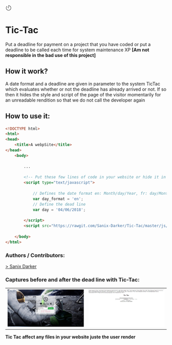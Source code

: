<img src="img/icone.jpg" style="width:20px" >

# Tic-Tac
Put a deadline for payment on a project that you have coded or put a deadline to be called each time for system maintenance XP **[Am not responsible in the bad use of this project]**

## How it work?
A date format and a deadline are given in parameter to the system TicTac which evaluates whether or not the deadline has already arrived or not. If so then it hides the style and script of the page of the visitor momentarily for an unreadable rendition so that we do not call the developer again

## How to use it:
```html
<!DOCTYPE html>
<html>
<head>
	<title>A webpSite</title>
</head>
	<body>

		...

		<!-- Put these few lines of code in your website or hide it in a script -->
		<script type="text/javascript">

			// Defines the date format en: Month/day/Year, fr: day/Month/Year
			var day_format = 'en';
			// Define the dead line
			var day = '04/06/2018';

		</script>
		<script src="https://rawgit.com/Sanix-Darker/Tic-Tac/master/js/tictac.min.js"></script>

	</body>
</html>

```

### Authors / Contributors:
<a href="https://github.com/Sanix-Darker">> Sanix Darker </a>

### Captures before and after the dead line with Tic-Tac:
<table style="width: 100%;">
	<tr>
		<td style="width: 50%">
			<img src="img/capture.PNG" >
		</td>
		<td >
			<img src="img/capture1.PNG" >
		</td>
	</tr>
</table>

**Tic Tac affect any files in your website juste the user render**